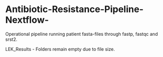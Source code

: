 # Antibiotic-Resistance-Pipeline-Nextflow-
Operational pipeline running patient fasta-files through fastp, fastqc and srst2. 

LEK_Results -
Folders remain empty due to file size. 

